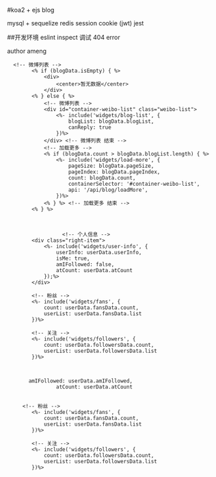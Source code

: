 #koa2 + ejs blog

mysql + sequelize
redis
session cookie (jwt)
jest

##开发环境
eslint
inspect 调试
404 error

author ameng


      <!-- 微博列表 -->
            <% if (blogData.isEmpty) { %>
                <div>
                    <center>暂无数据</center>
                </div>
            <% } else { %>
                <!-- 微博列表 -->
                <div id="container-weibo-list" class="weibo-list">
                    <%- include('widgets/blog-list', {
                        blogList: blogData.blogList,
                        canReply: true
                    })%>
                </div> <!-- 微博列表 结束 -->
                <!-- 加载更多 -->
                <% if (blogData.count > blogData.blogList.length) { %>
                    <%- include('widgets/load-more', {
                        pageSize: blogData.pageSize,
                        pageIndex: blogData.pageIndex,
                        count: blogData.count,
                        containerSelector: '#container-weibo-list',
                        api: '/api/blog/loadMore',
                    })%>
                <% } %> <!-- 加载更多 结束 -->
            <% } %>



                      <!-- 个人信息 -->
            <div class="right-item">
                <%- include('widgets/user-info', {
                    userInfo: userData.userInfo,
                    isMe: true,
                    amIFollowed: false,
                    atCount: userData.atCount
                });%>
            </div>

            <!-- 粉丝 -->
            <%- include('widgets/fans', {
                count: userData.fansData.count,
                userList: userData.fansData.list
            })%>

            <!-- 关注 -->
            <%- include('widgets/followers', {
                count: userData.followersData.count,
                userList: userData.followersData.list
            })%>



           amIFollowed: userData.amIFollowed,
                    atCount: userData.atCount


         <!-- 粉丝 -->
            <%- include('widgets/fans', {
                count: userData.fansData.count,
                userList: userData.fansData.list
            })%>

            <!-- 关注 -->
            <%- include('widgets/followers', {
                count: userData.followersData.count,
                userList: userData.followersData.list
            })%>